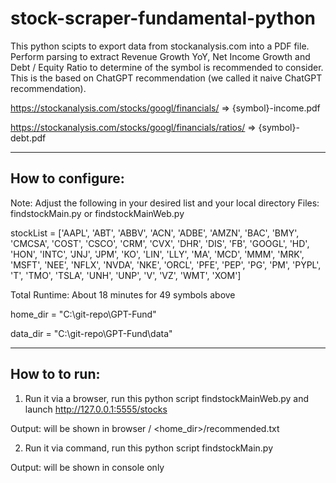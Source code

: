 # stock-scraper-fundamental-python
This python scipts to export data from stockanalysis.com into a PDF file. Perform parsing to extract Revenue Growth YoY, Net Income Growth and Debt / Equity Ratio
to determine of the symbol is recommended to consider. This is the based on ChatGPT recommendation (we called it naive ChatGPT recommendation).

https://stockanalysis.com/stocks/googl/financials/  => {symbol}-income.pdf

https://stockanalysis.com/stocks/googl/financials/ratios/ => {symbol}-debt.pdf


-----------------
How to configure:
-----------------
Note: Adjust the following in your desired list and your local directory
Files: findstockMain.py or findstockMainWeb.py

stockList = ['AAPL', 'ABT', 'ABBV', 'ACN', 'ADBE', 'AMZN', 'BAC', 'BMY', 'CMCSA', 'COST', 'CSCO', 'CRM', 'CVX', 'DHR', 'DIS', 'FB', 'GOOGL', 'HD', 'HON', 'INTC', 'JNJ', 'JPM', 'KO', 'LIN', 'LLY', 'MA', 'MCD', 'MMM', 'MRK', 'MSFT', 'NEE', 'NFLX', 'NVDA', 'NKE', 'ORCL', 'PFE', 'PEP', 'PG', 'PM', 'PYPL', 'T', 'TMO', 'TSLA', 'UNH', 'UNP', 'V', 'VZ', 'WMT', 'XOM']

Total Runtime: About 18 minutes for 49 symbols above

home_dir = "C:\git-repo\GPT-Fund"

data_dir = "C:\git-repo\GPT-Fund\data"

-----------------
How to to run:
-----------------
1) Run it via a browser, run this python script findstockMainWeb.py and launch http://127.0.0.1:5555/stocks

Output: will be shown in browser / <home_dir>/recommended.txt

2) Run it via command, run this python script findstockMain.py 

Output: will be shown in console only
